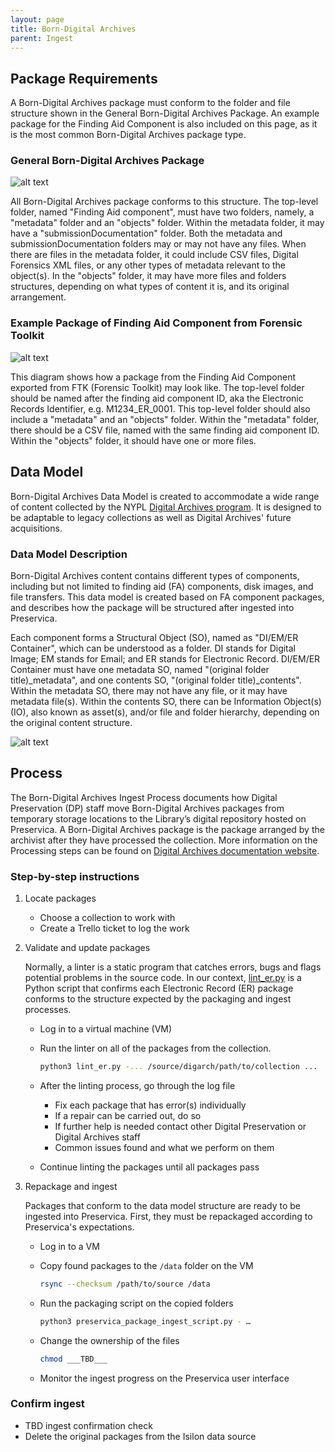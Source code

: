 ```yaml
---
layout: page
title: Born-Digital Archives
parent: Ingest
---
```


## Package Requirements

A Born-Digital Archives package must conform to the folder and file structure shown in the General Born-Digital Archives Package.
An example package for the Finding Aid Component is also included on this page, as it is the most common Born-Digital Archives package type.

### General Born-Digital Archives Package

![alt text]({{site.baseurl}}/assets/img/DA_package_general.svg "Diagram showing the file and folder structure of a General 
Born-Digital Archives Package")

All Born-Digital Archives package conforms to this structure. The top-level folder, named "Finding Aid component", must have two 
folders, namely, a "metadata" folder and an "objects" folder. Within the metadata folder, it may have a "submissionDocumentation" folder.
Both the metadata and submissionDocumentation folders may or may not have any files. When there are files in the metadata folder, it could
include CSV files, Digital Forensics XML files, or any other types of metadata relevant to the object(s). In the "objects" folder, it may
have more files and folders structures, depending on what types of content it is, and its original arrangement.

### Example Package of Finding Aid Component from Forensic Toolkit

![alt text]({{site.baseurl}}/assets/img/DA_package_example_FA_Component_FTK.svg "Diagram showing the file and folder structure of an 
Example Package of Finding Aid Component from FTK")

This diagram shows how a package from the Finding Aid Component exported from FTK (Forensic Toolkit) may look like. The top-level folder should 
be named after the finding aid component ID, aka the Electronic Records Identifier, e.g. M1234_ER_0001. This top-level folder should also 
include a "metadata" and an "objects" folder. Within the "metadata" folder, there should be a CSV file, named with the same finding aid component
ID. Within the "objects" folder, it should have one or more files.

## Data Model

Born-Digital Archives Data Model is created to accommodate a wide range of content collected by the NYPL 
[Digital Archives program](https://nypl.github.io/digarch/). It is designed to be adaptable to legacy collections as well as Digital 
Archives' future acquisitions.

### Data Model Description

Born-Digital Archives content contains different types of components, including but not limited to finding aid (FA) components, disk images, 
and file transfers. This data model is created based on FA component packages, and describes how the package will be structured after ingested 
into Preservica.

Each component forms a Structural Object (SO), named as "DI/EM/ER Container", which can be understood as a folder. DI stands for Digital Image; 
EM stands for Email; and ER stands for Electronic Record. DI/EM/ER Container must have one metadata SO, named "(original folder title)_metadata",
 and one contents SO, "(original folder title)_contents". Within the metadata SO, there may not have any file, or it may have metadata file(s). 
 Within the contents SO, there can be Information Object(s) (IO), also known as asset(s), and/or file and folder hierarchy, depending on the original 
 content structure.

![alt text]({{site.baseurl}}/assets/img/svg_data_model_born_digital_archives.svg "Diagram using the Unified Modeling Language showing the Data Model of 
the Born-Digital Archives, including the data classification and its relationships, folder names, metadata fragments, security tags")

## Process

The Born-Digital Archives Ingest Process documents how Digital Preservation (DP) staff move
Born-Digital Archives packages from temporary storage locations to the Library’s digital
repository hosted on Preservica. A Born-Digital Archives package is the package arranged
by the archivist after they have processed the collection. More information on the
Processing steps can be found on [Digital Archives documentation website](https://nypl.github.io/digarch/staging/processing.html).

### Step-by-step instructions

1. Locate packages

   * Choose a collection to work with
   * Create a Trello ticket to log the work

2. Validate and update packages

    Normally, a linter is a static program that catches errors, bugs and flags potential problems 
    in the source code. In our context, [lint_er.py](https://github.com/NYPL/prsv-tools/blob/main/bin/lint_er.py)
    is a Python script that confirms each Electronic Record (ER) package conforms to the structure 
    expected by the packaging and ingest processes.

   * Log in to a virtual machine (VM)
   * Run the linter on all of the packages from the collection.

        ```sh
        python3 lint_er.py -... /source/digarch/path/to/collection ...
        ```

   * After the linting process, go through the log file
     * Fix each package that has error(s) individually
     * If a repair can be carried out, do so
     * If further help is needed contact other Digital Preservation or Digital Archives staff
     * Common issues found and what we perform on them
   * Continue linting the packages until all packages pass

3. Repackage and ingest

    Packages that conform to the data model structure are ready to be ingested into Preservica.
    First, they must be repackaged according to Preservica's expectations.

    * Log in to a VM
    * Copy found packages to the `/data` folder on the VM

        ```sh
        rsync --checksum /path/to/source /data
        ```

    * Run the packaging script on the copied folders

        ```sh
        python3 preservica_package_ingest_script.py - …
        ```

    * Change the ownership of the files

        ```sh
        chmod ___TBD___
        ```

    * Monitor the ingest progress on the Preservica user interface

### Confirm ingest

* TBD ingest confirmation check
* Delete the original packages from the Isilon data source